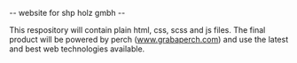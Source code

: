 -- website for shp holz gmbh --

This respository will contain plain html, css, scss and js files.
The final product will be powered by perch (www.grabaperch.com) and use the latest and best web technologies available.
